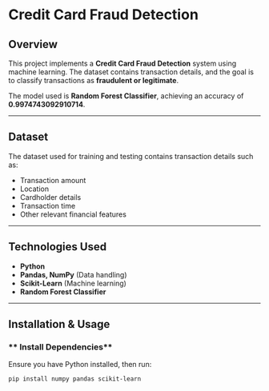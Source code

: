 # **Credit Card Fraud Detection**

## **Overview**
This project implements a **Credit Card Fraud Detection** system using machine learning. The dataset contains transaction details, and the goal is to classify transactions as **fraudulent or legitimate**.  

The model used is **Random Forest Classifier**, achieving an accuracy of **0.9974743092910714**.

---

## **Dataset**
The dataset used for training and testing contains transaction details such as:  
- Transaction amount  
- Location  
- Cardholder details  
- Transaction time  
- Other relevant financial features  

---

## **Technologies Used**
- **Python**
- **Pandas, NumPy** (Data handling)
- **Scikit-Learn** (Machine learning)
- **Random Forest Classifier**

---

## **Installation & Usage**
### ** Install Dependencies**
Ensure you have Python installed, then run:

```bash
pip install numpy pandas scikit-learn
